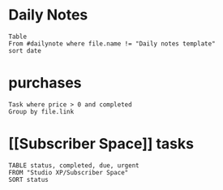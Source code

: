 # Daily Notes
```dataview
Table
From #dailynote where file.name != "Daily notes template"
sort date
```

# purchases
```dataview
Task where price > 0 and completed
Group by file.link
```


# [[Subscriber Space]] tasks
```dataview
TABLE status, completed, due, urgent
FROM "Studio XP/Subscriber Space"
SORT status
```
